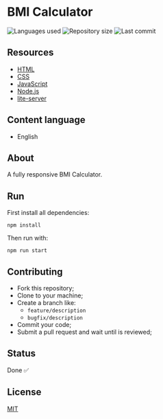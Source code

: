# BMI Calculator

![Languages used](https://img.shields.io/github/languages/count/isadfrn/bmi-calculator?style=flat-square)
![Repository size](https://img.shields.io/github/repo-size/isadfrn/bmi-calculator?style=flat-square)
![Last commit](https://img.shields.io/github/last-commit/isadfrn/bmi-calculator?style=flat-square)

## Resources

- [HTML](https://developer.mozilla.org/pt-BR/docs/Web/HTML)
- [CSS](https://developer.mozilla.org/pt-BR/docs/Web/CSS)
- [JavaScript](https://developer.mozilla.org/pt-BR/docs/Web/JavaScript)
- [Node.js](https://nodejs.org/)
- [lite-server](https://github.com/johnpapa/lite-server)

## Content language

- English

## About

A fully responsive BMI Calculator.

<!--![A BMI Calculator](./assets/img/demo.png)-->

## Run

First install all dependencies:

```
npm install
```

Then run with:

```
npm run start
```

## Contributing

- Fork this repository;
- Clone to your machine;
- Create a branch like:
  - `feature/description`
  - `bugfix/description`
- Commit your code;
- Submit a pull request and wait until is reviewed;

## Status

Done ✅

## License

[MIT](./LICENSE)
